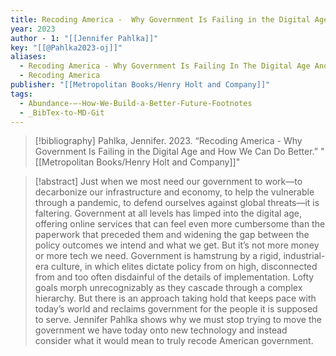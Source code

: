```yaml
---
title: Recoding America -  Why Government Is Failing in the Digital Age and How We Can Do Better
year: 2023
author - 1: "[[Jennifer Pahlka]]"
key: "[[@Pahlka2023-oj]]"
aliases:
  - Recoding America - Why Government Is Failing In The Digital Age And How We Can Do Better
  - Recoding America
publisher: "[[Metropolitan Books/Henry Holt and Company]]"
tags:
  - Abundance-–-How-We-Build-a-Better-Future-Footnotes
  - _BibTex-to-MD-Git
---
```


> [!bibliography]
> Pahlka, Jennifer. 2023. “Recoding America -  Why Government Is Failing in the Digital Age and How We Can Do Better.” "[[Metropolitan Books/Henry Holt and Company]]"

> [!abstract]
> Just when we most need our government to work—to decarbonize our infrastructure and economy, to help the vulnerable through a pandemic, to defend ourselves against global threats—it is faltering. Government at all levels has limped into the digital age, offering online services that can feel even more cumbersome than the paperwork that preceded them and widening the gap between the policy outcomes we intend and what we get. But it’s not more money or more tech we need. Government is hamstrung by a rigid, industrial-era culture, in which elites dictate policy from on high, disconnected from and too often disdainful of the details of implementation. Lofty goals morph unrecognizably as they cascade through a complex hierarchy. But there is an approach taking hold that keeps pace with today’s world and reclaims government for the people it is supposed to serve. Jennifer Pahlka shows why we must stop trying to move the government we have today onto new technology and instead consider what it would mean to truly recode American government.